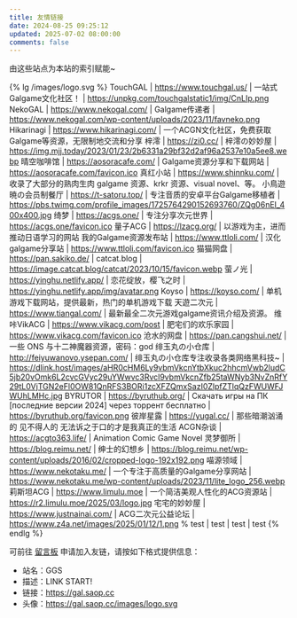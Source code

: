 ```yaml
---
title: 友情链接
date: 2024-08-25 09:25:12
updated: 2025-07-02 08:00:00
comments: false
---
```


由这些站点为本站的索引赋能~

{% lg /images/logo.svg %}
TouchGAL | https://www.touchgal.us/ | 一站式Galgame文化社区！ | https://unpkg.com/touchgalstatic1/img/CnLIp.png
NekoGAL | https://www.nekogal.com/ | Galgame传递者 | https://www.nekogal.com/wp-content/uploads/2023/11/favneko.png
Hikarinagi | https://www.hikarinagi.com/ | 一个ACGN文化社区，免费获取Galgame等资源，无限制地交流和分享
梓澪 | https://zi0.cc/ | 梓澪の妙妙屋 | https://img.mjj.today/2023/01/23/2b6331a29bf32d2af96a2537e10a5ee8.webp
晴空咖啡馆 | https://aosoracafe.com/ | Galgame资源分享和下载网站 | https://aosoracafe.com/favicon.ico
真红小站 | https://www.shinnku.com/ | 收录了大部分的熟肉生肉 galgame 资源、krkr 资源、visual novel、等。
小鳥遊暁の会员制餐厅 | https://t-satoru.top/ | 专注音质的安卓平台Galgame移植者 | https://pbs.twimg.com/profile_images/1725764290152693760/ZQg06nEI_400x400.jpg
绮梦 | https://acgs.one/ | 专注分享次元世界 | https://acgs.one/favicon.ico
量子ACG | https://lzacg.org/ | 以游戏为主，进而推动日语学习的网站
我的Galgame资源发布站 | https://www.ttloli.com/ | 汉化galgame分享站 | https://www.ttloli.com/favicon.ico
猫猫网盘 | https://pan.sakiko.de/ | catcat.blog | https://image.catcat.blog/catcat/2023/10/15/favicon.webp
萤ノ光 | https://yinghu.netlify.app/ | 恋花绽放，樱飞之时 | https://yinghu.netlify.app/img/avatar.png
Koyso | https://koyso.com/ | 单机游戏下载网站，提供最新，热门的单机游戏下载
天遊二次元 | https://www.tiangal.com/ | 最新最全二次元游戏galgame资讯介绍及资源。
维咔VikACG | https://www.vikacg.com/post | 肥宅们的欢乐家园 | https://www.vikacg.com/favicon.ico
沧水的网盘 | https://pan.cangshui.net/ | 一些 ONS 与十二神魔器资源，密码：god
绯玉丸の小仓库 | http://feiyuwanovo.ysepan.com/ | 绯玉丸の小仓库专注收录各类网络黑科技~ | https://dlink.host/images/aHR0cHM6Ly9vbmVkcnYtbXkuc2hhcmVwb2ludC5jb20vOmk6L2cvcGVyc29uYWwvc3Rvcl9vbmVkcnZfb25taWNyb3NvZnRfY29tL0VjTGN2eFl0OW81QnRFS3BORi1zcXFZQmxSazI0ZlpfZTlqQzFWUWFJWUhLMHc.jpg
BYRUTOR | https://byruthub.org/ | Cкачать игры на ПК [последние версии 2024] через торрент бесплатно | https://byruthub.org/favicon.png
彼岸星露 | https://yugal.cc/ | 那些暗潮汹涌的 见不得人的 无法诉之于口的才是我真正的生活
ACGN杂谈 | https://acgto363.life/ | Animation Comic Game Novel
灵梦御所 | https://blog.reimu.net/ | 绅士的幻想乡 | https://blog.reimu.net/wp-content/uploads/2016/02/cropped-logo-192x192.png
喵源领域 | https://www.nekotaku.me/ | 一个专注于高质量的Galgame分享网站 | https://www.nekotaku.me/wp-content/uploads/2023/11/lite_logo_256.webp
莉斯坦ACG | https://www.limulu.moe | 一个简洁美观人性化的ACG资源站 | https://r2.limulu.moe/2025/03/logo.jpg
宅宅的妙妙屋 | https://www.justnainai.com/ | ACG二次元公益论坛 | https://www.z4a.net/images/2025/01/12/1.png
% test | test | test | test
{% endlg %}

可前往 [留言板](/comments/) 申请加入友链，请按如下格式提供信息：

- 站名：GGS
- 描述：LINK START!
- 链接：https://gal.saop.cc
- 头像：https://gal.saop.cc/images/logo.svg
